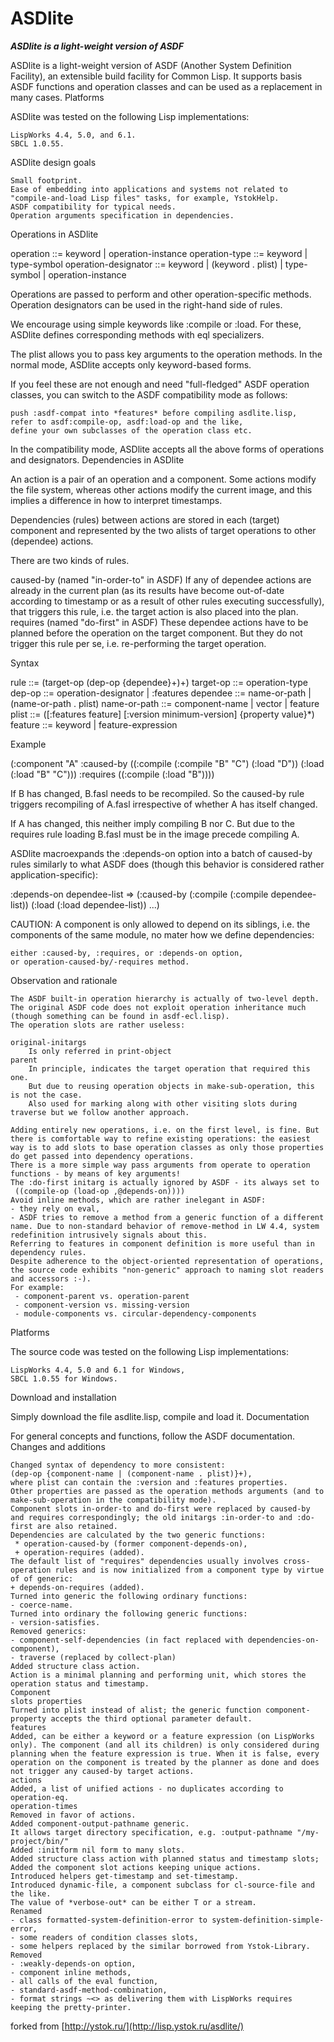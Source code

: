 # ASDlite
<b><i>ASDlite is a light-weight version of ASDF</i></b>


ASDlite is a light-weight version of ASDF (Another System Definition Facility), an extensible build facility for Common Lisp. It supports basis ASDF functions and operation classes and can be used as a replacement in many cases.
Platforms

ASDlite was tested on the following Lisp implementations:

    LispWorks 4.4, 5.0, and 6.1.
    SBCL 1.0.55.

ASDlite design goals

    Small footprint.
    Ease of embedding into applications and systems not related to "compile-and-load Lisp files" tasks, for example, YstokHelp.
    ASDF compatibility for typical needs.
    Operation arguments specification in dependencies.

Operations in ASDlite

operation ::= keyword | operation-instance
operation-type ::= keyword | type-symbol
operation-designator ::= keyword | (keyword . plist) | type-symbol | operation-instance

Operations are passed to perform and other operation-specific methods. Operation designators can be used in the right-hand side of rules.

We encourage using simple keywords like :compile or :load. For these, ASDlite defines corresponding methods with eql specializers.

The plist allows you to pass key arguments to the operation methods. In the normal mode, ASDlite accepts only keyword-based forms.

If you feel these are not enough and need "full-fledged" ASDF operation classes, you can switch to the ASDF compatibility mode as follows:

    push :asdf-compat into *features* before compiling asdlite.lisp,
    refer to asdf:compile-op, asdf:load-op and the like,
    define your own subclasses of the operation class etc.

In the compatibility mode, ASDlite accepts all the above forms of operations and designators.
Dependencies in ASDlite

An action is a pair of an operation and a component. Some actions modify the file system, whereas other actions modify the current image, and this implies a difference in how to interpret timestamps.

Dependencies (rules) between actions are stored in each (target) component and represented by the two alists of target operations to other (dependee) actions.

There are two kinds of rules.

caused-by (named "in-order-to" in ASDF)
    If any of dependee actions are already in the current plan (as its results have become out-of-date according to timestamp or as a result of other rules executing successfully), that triggers this rule, i.e. the target action is also placed into the plan.
requires (named "do-first" in ASDF)
    These dependee actions have to be planned before the operation on the target component. But they do not trigger this rule per se, i.e. re-performing the target operation.

Syntax

rule ::= (target-op (dep-op {dependee}+)+)
target-op ::= operation-type
dep-op ::= operation-designator | :features
dependee ::= name-or-path | (name-or-path . plist)
name-or-path ::= component-name | vector | feature
plist ::= ([:features feature] [:version minimum-version] {property value}*)
feature ::= keyword | feature-expression

Example

(:component "A"
  :caused-by ((:compile (:compile "B" "C") (:load "D"))
              (:load (:load "B" "C")))
  :requires ((:compile (:load "B"))))

If B has changed, B.fasl needs to be recompiled. So the caused-by rule triggers recompiling of A.fasl irrespective of whether A has itself changed.

If A has changed, this neither imply compiling B nor C. But due to the requires rule loading B.fasl must be in the image precede compiling A.

ASDlite macroexpands the :depends-on option into a batch of caused-by rules similarly to what ASDF does (though this behavior is considered rather application-specific):

:depends-on dependee-list 
 =>
(:caused-by (:compile (:compile dependee-list))
            (:load (:load dependee-list))
            ...)

CAUTION: A component is only allowed to depend on its siblings, i.e. the components of the same module, no mater how we define dependencies:

    either :caused-by, :requires, or :depends-on option,
    or operation-caused-by/-requires method.

Observation and rationale

    The ASDF built-in operation hierarchy is actually of two-level depth. The original ASDF code does not exploit operation inheritance much (though something can be found in asdf-ecl.lisp).
    The operation slots are rather useless:

    original-initargs
        Is only referred in print-object
    parent
        In principle, indicates the target operation that required this one.
        But due to reusing operation objects in make-sub-operation, this is not the case.
        Also used for marking along with other visiting slots during traverse but we follow another approach.

    Adding entirely new operations, i.e. on the first level, is fine. But there is comfortable way to refine existing operations: the easiest way is to add slots to base operation classes as only those properties do get passed into dependency operations.
    There is a more simple way pass arguments from operate to operation functions - by means of key arguments!
    The :do-first initarg is actually ignored by ASDF - its always set to
     ((compile-op (load-op ,@depends-on))))
    Avoid inline methods, which are rather inelegant in ASDF:
    - they rely on eval,
    - ASDF tries to remove a method from a generic function of a different name. Due to non-standard behavior of remove-method in LW 4.4, system redefinition intrusively signals about this.
    Referring to features in component definition is more useful than in dependency rules.
    Despite adherence to the object-oriented representation of operations, the source code exhibits "non-generic" approach to naming slot readers and accessors :-).
    For example:
     - component-parent vs. operation-parent
     - component-version vs. missing-version
     - module-components vs. circular-dependency-components

Platforms

The source code was tested on the following Lisp implementations:

    LispWorks 4.4, 5.0 and 6.1 for Windows,
    SBCL 1.0.55 for Windows.

Download and installation

Simply download the file asdlite.lisp, compile and load it.
Documentation

For general concepts and functions, follow the ASDF documentation.
Changes and additions

    Changed syntax of dependency to more consistent:
    (dep-op {component-name | (component-name . plist)}+),
    where plist can contain the :version and :features properties.
    Other properties are passed as the operation methods arguments (and to make-sub-operation in the compatibility mode).
    Component slots in-order-to and do-first were replaced by caused-by and requires correspondingly; the old initargs :in-order-to and :do-first are also retained.
    Dependencies are calculated by the two generic functions:
     * operation-caused-by (former component-depends-on),
     + operation-requires (added).
    The default list of "requires" dependencies usually involves cross-operation rules and is now initialized from a component type by virtue of of generic:
    + depends-on-requires (added).
    Turned into generic the following ordinary functions:
    - coerce-name.
    Turned into ordinary the following generic functions:
    - version-satisfies.
    Removed generics:
    - component-self-dependencies (in fact replaced with dependencies-on-component),
    - traverse (replaced by collect-plan)
    Added structure class action.
    Action is a minimal planning and performing unit, which stores the operation status and timestamp.
    Component
    slots properties
    Turned into plist instead of alist; the generic function component-property accepts the third optional parameter default.
    features
    Added, can be either a keyword or a feature expression (on LispWorks only). The component (and all its children) is only considered during planning when the feature expression is true. When it is false, every operation on the component is treated by the planner as done and does not trigger any caused-by target actions.
    actions
    Added, a list of unified actions - no duplicates according to operation-eq.
    operation-times
    Removed in favor of actions.
    Added component-output-pathname generic.
    It allows target directory specification, e.g. :output-pathname "/my-project/bin/"
    Added :initform nil form to many slots.
    Added structure class action with planned status and timestamp slots;
    Added the component slot actions keeping unique actions.
    Introduced helpers get-timestamp and set-timestamp.
    Introduced dynamic-file, a component subclass for cl-source-file and the like.
    The value of *verbose-out* can be either T or a stream.
    Renamed
    - class formatted-system-definition-error to system-definition-simple-error,
    - some readers of condition classes slots,
    - some helpers replaced by the similar borrowed from Ystok-Library.
    Removed
    - :weakly-depends-on option,
    - component inline methods,
    - all calls of the eval function,
    - standard-asdf-method-combination,
    - format strings ~<> as delivering them with LispWorks requires keeping the pretty-printer.


forked from
[http://ystok.ru/](http://lisp.ystok.ru/asdlite/)
